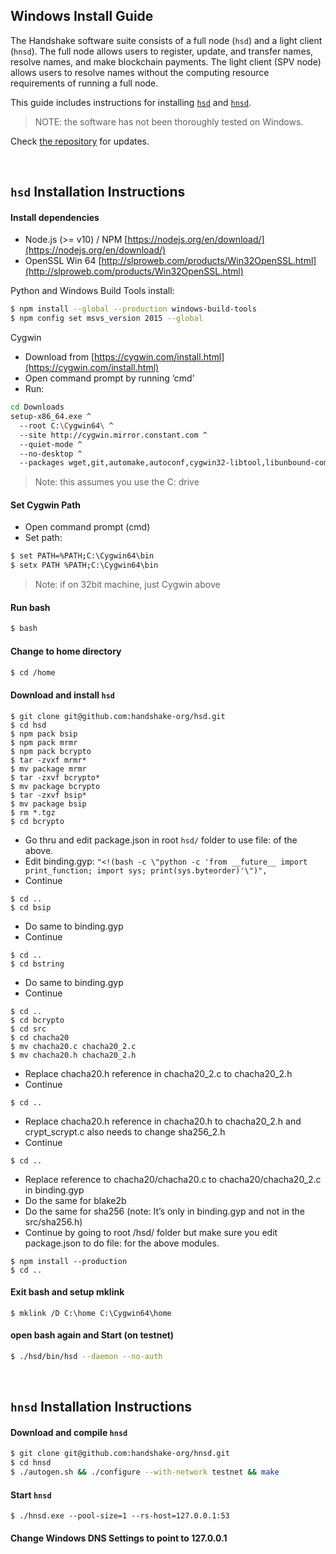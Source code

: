 ## Windows Install Guide

The Handshake software suite consists of a full node (`hsd`) and a light
client (`hnsd`). The full node allows users to register, update, and transfer
names, resolve names, and make blockchain payments. The light client (SPV node)
allows users to resolve names without the computing resource requirements of
running a full node.

This guide includes instructions for installing
[`hsd`](#hsd-installation-instructions) and
[`hnsd`](#hnsd-installation-instructions).

>NOTE: the software has not been thoroughly tested on Windows.

Check [the repository](https://github.com/handshake-org/hsd#install) for updates.

<br/>

## `hsd` Installation Instructions
#### Install dependencies
- Node.js (>= v10) / NPM [https://nodejs.org/en/download/](https://nodejs.org/en/download/)
- OpenSSL Win 64 [http://slproweb.com/products/Win32OpenSSL.html](http://slproweb.com/products/Win32OpenSSL.html)

Python and Windows Build Tools install:
```bash
$ npm install --global --production windows-build-tools
$ npm config set msvs_version 2015 --global
```

Cygwin

- Download from [https://cygwin.com/install.html](https://cygwin.com/install.html)
- Open command prompt by running ‘cmd’
- Run:
```bash
cd Downloads
setup-x86_64.exe ^
  --root C:\Cygwin64\ ^
  --site http://cygwin.mirror.constant.com ^
  --quiet-mode ^
  --no-desktop ^
  --packages wget,git,automake,autoconf,cygwin32-libtool,libunbound-common,libunbound-devel,libunbound2,nano,libtool,gcc-g++,cygwin32-gcc-g++,make
```
>Note: this assumes you use the C: drive

#### Set Cygwin Path
- Open command prompt (cmd)
- Set path:
```bash
$ set PATH=%PATH;C:\Cygwin64\bin
$ setx PATH %PATH;C:\Cygwin64\bin
```
>Note: if on 32bit machine, just Cygwin above

#### Run bash
```bash
$ bash
```

#### Change to home directory
```bash
$ cd /home
```

#### Download and install `hsd`
```
$ git clone git@github.com:handshake-org/hsd.git
$ cd hsd
$ npm pack bsip
$ npm pack mrmr
$ npm pack bcrypto
$ tar -zvxf mrmr*
$ mv package mrmr
$ tar -zxvf bcrypto*
$ mv package bcrypto
$ tar -zxvf bsip*
$ mv package bsip
$ rm *.tgz
$ cd bcrypto
```
- Go thru and edit package.json in root `hsd/` folder to use file: of the above.
- Edit binding.gyp: `"<!(bash -c \"python -c 'from __future__ import print_function; import sys; print(sys.byteorder)'\")",`
- Continue
```
$ cd ..
$ cd bsip
```
- Do same to binding.gyp
- Continue
```
$ cd ..
$ cd bstring
```
- Do same to binding.gyp
- Continue
```
$ cd ..
$ cd bcrypto
$ cd src
$ cd chacha20
$ mv chacha20.c chacha20_2.c
$ mv chacha20.h chacha20_2.h
```
- Replace chacha20.h reference in chacha20_2.c to chacha20_2.h
- Continue
```
$ cd ..
```
- Replace chacha20.h reference in chacha20.h to chacha20_2.h and crypt_scrypt.c also needs to change sha256_2.h
- Continue
```
$ cd ..
```
- Replace reference to chacha20/chacha20.c to chacha20/chacha20_2.c in binding.gyp
- Do the same for blake2b
- Do the same for sha256 (note: It’s only in binding.gyp and not in the src/sha256.h)
- Continue by going to root /hsd/ folder but make sure you edit package.json to do file: for the above modules.
```
$ npm install --production
$ cd ..
```

#### Exit bash and setup mklink
```
$ mklink /D C:\home C:\Cygwin64\home
```

#### open bash again and Start (on testnet)
```bash
$ ./hsd/bin/hsd --daemon --no-auth
```

<br/>

## `hnsd` Installation Instructions
#### Download and compile `hnsd`
```bash
$ git clone git@github.com:handshake-org/hnsd.git
$ cd hnsd
$ ./autogen.sh && ./configure --with-network testnet && make
```

#### Start `hnsd`
```
$ ./hnsd.exe --pool-size=1 --rs-host=127.0.0.1:53
```

#### Change Windows DNS Settings to point to 127.0.0.1
